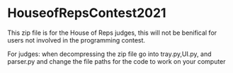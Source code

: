 # HouseofRepsContest2021

This zip file is for the House of Reps judges, this will not be benifical for users not involved in the programming contest.  

For judges: when decompressing the zip file go into tray.py,UI.py, and parser.py and change the file paths for the code to work on your computer
